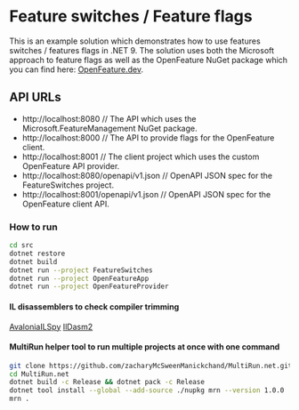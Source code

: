 # Feature switches / Feature flags

This is an example solution which demonstrates how to use features switches / features flags in .NET 9. The solution uses both the Microsoft approach to feature flags as well as the OpenFeature NuGet package which you can find here: [OpenFeature.dev](https://openfeature.dev).

## API URLs

- http://localhost:8080 // The API which uses the Microsoft.FeatureManagement NuGet package.
- http://localhost:8000 // The API to provide flags for the OpenFeature client.
- http://localhost:8001 // The client project which uses the custom OpenFeature API provider.
- http://localhost:8080/openapi/v1.json // OpenAPI JSON spec for the FeatureSwitches project.
- http://localhost:8001/openapi/v1.json // OpenAPI JSON spec for the OpenFeature client API.

### How to run

```sh
cd src
dotnet restore
dotnet build
dotnet run --project FeatureSwitches
dotnet run --project OpenFeatureApp
dotnet run --project OpenFeatureProvider
```

#### IL disassemblers to check compiler trimming

[AvaloniaILSpy](https://github.com/icsharpcode/AvaloniaILSpy/releases)
[IlDasm2](https://github.com/lextudio/dotnet-ildasm2)

#### MultiRun helper tool to run multiple projects at once with one command

```sh
git clone https://github.com/zacharyMcSweenManickchand/MultiRun.net.git
cd MultiRun.net
dotnet build -c Release && dotnet pack -c Release
dotnet tool install --global --add-source ./nupkg mrn --version 1.0.0
mrn .
```
